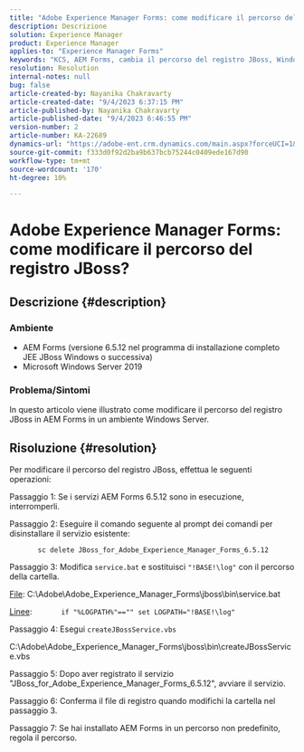 ```yaml
---
title: "Adobe Experience Manager Forms: come modificare il percorso del registro JBoss?"
description: Descrizione
solution: Experience Manager
product: Experience Manager
applies-to: "Experience Manager Forms"
keywords: "KCS, AEM Forms, cambia il percorso del registro JBoss, Windows Server"
resolution: Resolution
internal-notes: null
bug: false
article-created-by: Nayanika Chakravarty
article-created-date: "9/4/2023 6:37:15 PM"
article-published-by: Nayanika Chakravarty
article-published-date: "9/4/2023 6:46:55 PM"
version-number: 2
article-number: KA-22689
dynamics-url: "https://adobe-ent.crm.dynamics.com/main.aspx?forceUCI=1&pagetype=entityrecord&etn=knowledgearticle&id=0f89b20c-524b-ee11-be6e-6045bd0067ea"
source-git-commit: f333d0f92d2ba9b637bcb75244c0409ede167d90
workflow-type: tm+mt
source-wordcount: '170'
ht-degree: 10%

---
```


# Adobe Experience Manager Forms: come modificare il percorso del registro JBoss?

## Descrizione {#description}


### Ambiente

- AEM Forms (versione 6.5.12 nel programma di installazione completo JEE JBoss Windows o successiva)
- Microsoft Windows Server 2019


### Problema/Sintomi

In questo articolo viene illustrato come modificare il percorso del registro JBoss in AEM Forms in un ambiente Windows Server.


## Risoluzione {#resolution}


Per modificare il percorso del registro JBoss, effettua le seguenti operazioni:

Passaggio 1: Se i servizi AEM Forms 6.5.12 sono in esecuzione, interromperli.

Passaggio 2: Eseguire il comando seguente al prompt dei comandi per disinstallare il servizio esistente:

`       sc delete JBoss_for_Adobe_Experience_Manager_Forms_6.5.12`

Passaggio 3: Modifica `service.bat` e sostituisci `"!BASE!\log"` con il percorso della cartella.

<u>File</u>: C:\Adobe\Adobe_Experience_Manager_Forms\jboss\bin\service.bat

<u>Linee</u>:
            `if "%LOGPATH%"=="" set LOGPATH="!BASE!\log"`

Passaggio 4: Esegui `createJBossService.vbs`

C:\Adobe\Adobe_Experience_Manager_Forms\jboss\bin\createJBossService.vbs

Passaggio 5: Dopo aver registrato il servizio &quot;JBoss_for_Adobe_Experience_Manager_Forms_6.5.12&quot;, avviare il servizio.

Passaggio 6: Conferma il file di registro quando modifichi la cartella nel passaggio 3.

Passaggio 7: Se hai installato AEM Forms in un percorso non predefinito, regola il percorso.
